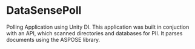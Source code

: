 # DataSensePoll
Polling Application using Unity DI. This application was built in conjuction with an API, which scanned directories and databases for PII. It parses documents using the ASPOSE library.
